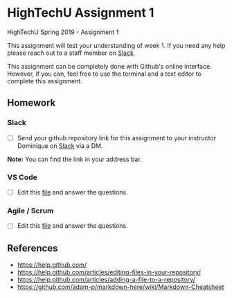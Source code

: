 # HighTechU Assignment 1

HighTechU Spring 2019 - Assignment 1

This assignment will test your understanding of week 1. If you need any help please reach out to a staff member on [Slack](hightechuacademy.slack.com).

This assignment can be completely done with Github's online interface. However, if you can, feel free to use the terminal and a text editor to complete this assignment.

## Homework

### Slack

- [ ] Send your github repository link for this assignment to your instructor Dominique on [Slack](hightechuacademy.slack.com) via a DM.

**Note:** You can find the link in your address bar.

### VS Code

- [ ] Edit this [file](https://github.com/hightechu/hightechu-spring2019-assignment1/blob/master/vscode.md) and answer the questions.

### Agile / Scrum

- [ ] Edit this [file](https://github.com/hightechu/hightechu-spring2019-assignment1/blob/master/agile-scrum.md) and answer the questions.

## References

* https://help.github.com/
* https://help.github.com/articles/editing-files-in-your-repository/
* https://help.github.com/articles/adding-a-file-to-a-repository/
* https://github.com/adam-p/markdown-here/wiki/Markdown-Cheatsheet
